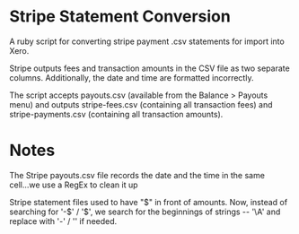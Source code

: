 # Stripe Statement Conversion
A ruby script for converting stripe payment .csv statements for import into Xero.

Stripe outputs fees and transaction amounts in the CSV file as two separate
columns. Additionally, the date and time are formatted incorrectly.

The script accepts payouts.csv (available from the Balance > Payouts menu) and outputs stripe-fees.csv (containing all transaction fees) and stripe-payments.csv (containing all transaction amounts).

# Notes
The Stripe payouts.csv file records the date and the time in the same cell...we use a RegEx to clean it up

Stripe statement files used to have "$" in front of amounts. Now, instead of searching for '-$' / '$', we search for the beginnings of strings -- '\A' and replace with '-' / '' if needed.
